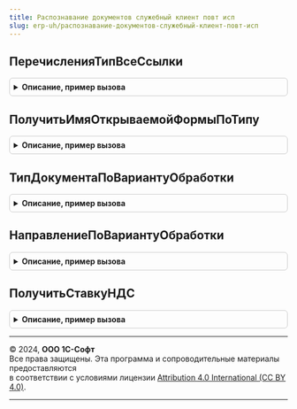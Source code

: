 ```yaml
---
title: Распознавание документов служебный клиент повт исп
slug: erp-uh/распознавание-документов-служебный-клиент-повт-исп
---
```



## ПеречисленияТипВсеСсылки
<details style="margin: 1em 0; padding: 0.5em; border: 1px solid #ccc; border-radius: 6px;">

<summary style="font-weight: bold; cursor: pointer;">Описание, пример вызова</summary>

```bsl

Функция ПеречисленияТипВсеСсылки() Экспорт
```

Пример вызова
```bsl
Результат = РаспознаваниеДокументовСлужебныйКлиентПовтИсп.ПеречисленияТипВсеСсылки() 
```
</details>

## ПолучитьИмяОткрываемойФормыПоТипу
<details style="margin: 1em 0; padding: 0.5em; border: 1px solid #ccc; border-radius: 6px;">

<summary style="font-weight: bold; cursor: pointer;">Описание, пример вызова</summary>

```bsl

Функция ПолучитьИмяОткрываемойФормыПоТипу(ТипДокумента, ВариантОбработки) Экспорт
```

Пример вызова
```bsl
Результат = РаспознаваниеДокументовСлужебныйКлиентПовтИсп.ПолучитьИмяОткрываемойФормыПоТипу(ТипДокумента, ВариантОбработки) 
```
</details>

## ТипДокументаПоВариантуОбработки
<details style="margin: 1em 0; padding: 0.5em; border: 1px solid #ccc; border-radius: 6px;">

<summary style="font-weight: bold; cursor: pointer;">Описание, пример вызова</summary>

```bsl

Функция ТипДокументаПоВариантуОбработки(ВариантОбработки) Экспорт
```

Пример вызова
```bsl
Результат = РаспознаваниеДокументовСлужебныйКлиентПовтИсп.ТипДокументаПоВариантуОбработки(ВариантОбработки) 
```
</details>

## НаправлениеПоВариантуОбработки
<details style="margin: 1em 0; padding: 0.5em; border: 1px solid #ccc; border-radius: 6px;">

<summary style="font-weight: bold; cursor: pointer;">Описание, пример вызова</summary>

```bsl

Функция НаправлениеПоВариантуОбработки(ВариантОбработки) Экспорт
```

Пример вызова
```bsl
Результат = РаспознаваниеДокументовСлужебныйКлиентПовтИсп.НаправлениеПоВариантуОбработки(ВариантОбработки) 
```
</details>

## ПолучитьСтавкуНДС
<details style="margin: 1em 0; padding: 0.5em; border: 1px solid #ccc; border-radius: 6px;">

<summary style="font-weight: bold; cursor: pointer;">Описание, пример вызова</summary>

```bsl

Функция ПолучитьСтавкуНДС(СтавкаНДС, ПрименяютсяСтавки4и2 = Ложь) Экспорт
```

Пример вызова
```bsl
Результат = РаспознаваниеДокументовСлужебныйКлиентПовтИсп.ПолучитьСтавкуНДС(СтавкаНДС, ПрименяютсяСтавки4и2);
```
</details>

---

© 2024, **ООО 1С-Софт**  
Все права защищены. Эта программа и сопроводительные материалы предоставляются  
в соответствии с условиями лицензии [Attribution 4.0 International (CC BY 4.0)](https://creativecommons.org/licenses/by/4.0/legalcode).

---
